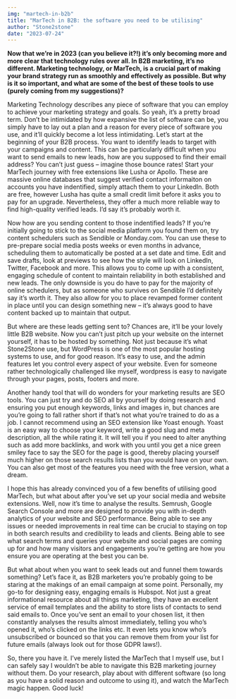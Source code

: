 ```yaml
---
img: "martech-in-b2b"
title: "MarTech in B2B: the software you need to be utilising"
author: "Stone2stone"
date: "2023-07-24"
---
```


**Now that we’re in 2023 (can you believe it?!) it’s only becoming more and more clear that technology rules over all. In B2B marketing, it’s no different. Marketing technology, or MarTech, is a crucial part of making your brand strategy run as smoothly and effectively as possible. But why is it so important, and what are some of the best of these tools to use (purely coming from my suggestions)?**

Marketing Technology describes any piece of software that you can employ to achieve your marketing strategy and goals. So yeah, it’s a pretty broad term. Don’t be intimidated by how expansive the list of software can be, you simply have to lay out a plan and a reason for every piece of software you use, and it’ll quickly become a lot less intimidating. Let’s start at the beginning of your B2B process. You want to identify leads to target with your campaigns and content. This can be particularly difficult when you want to send emails to new leads, how are you supposed to find their email address? You can’t just guess – imagine those bounce rates! Start your MarTech journey with free extensions like Lusha or Apollo. These are massive online databases that suggest verified contact informaiton on accounts you have indentified, simply attach them to your LinkedIn. Both are free, however Lusha has quite a small credit limit before it asks you to pay for an upgrade. Nevertheless, they offer a much more reliable way to find high-quality verified leads. I’d say it’s probably worth it.

Now how are you sending content to those indentified leads? If you’re initially going to stick to the social media platform you found them on, try content schedulers such as Sendible or Monday.com. You can use these to pre-prepare social media posts weeks or even months in advance, scheduling them to automatically be posted at a set date and time. Edit and save drafts, look at previews to see how the style will look on LinkedIn, Twitter, Facebook and more. This allows you to come up with a consistent, engaging schedule of content to maintain reliability in both established and new leads. The only downside is you do have to pay for the majority of online schedulers, but as someone who survives on Sendible I’d definitely say it’s worth it. They also allow for you to place revamped former content in place until you can design something new – it’s always good to have content backed up to maintain that output.

But where are these leads getting sent to? Chances are, it’ll be your lovely little B2B website. Now you can’t just pitch up your website on the internet yourself, it has to be hosted by something. Not just because it’s what Stone2Stone use, but WordPress is one of the most popular hosting systems to use, and for good reason. It’s easy to use, and the admin features let you control every aspect of your website. Even for someone rather technologically challenged like myself, wordpress is easy to navigate through your pages, posts, footers and more.

Another handy tool that will do wonders for your marketing results are SEO tools. You can just try and do SEO all by yourself by doing research and ensuring you put enough keywords, links and images in, but chances are you’re going to fall rather short if that’s not what you’re trained to do as a job. I cannot recommend using an SEO extension like Yoast enough. Yoast is an easy way to choose your keyword, write a good slug and meta description, all the while rating it. It will tell you if you need to alter anything such as add more backlinks, and work with you until you get a nice green smiley face to say the SEO for the page is good, thereby placing yourself much higher on those search results lists than you would have on your own. You can also get most of the features you need with the free version, what a dream.

I hope this has already convinced you of a few benefits of utilising good MarTech, but what about after you’ve set up your social media and website extensions. Well, now it’s time to analyse the results. Semrush, Google Search Console and more are designed to provide you with in-depth analytics of your website and SEO performance. Being able to see any issues or needed improvements in real time can be crucial to staying on top in both search results and credibility to leads and clients. Being able to see what search terms and queries your website and social pages are coming up for and how many visitors and engagements you’re getting are how you ensure you are operating at the best you can be.

But what about when you want to seek leads out and funnel them towards something? Let’s face it, as B2B marketers you’re probably going to be staring at the makings of an email campaign at some point. Personally, my go-to for designing easy, engaging emails is Hubspot. Not just a great informational resource about all things marketing, they have an excellent service of email templates and the ability to store lists of contacts to send said emails to. Once you’ve sent an email to your chosen list, it then constantly analyses the results almost immediately, telling you who’s opened it, who’s clicked on the links etc. It even lets you know who’s unsubscribed or bounced so that you can remove them from your list for future emails (always look out for those GDPR laws!).

So, there you have it. I’ve merely listed the MarTech that I myself use, but I can safely say I wouldn’t be able to navigate this B2B marketing journey without them. Do your research, play about with different software (so long as you have a solid reason and outcome to using it), and watch the MarTech magic happen. Good luck!
